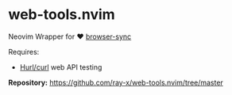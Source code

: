 # web-tools.nvim

Neovim Wrapper for ❤️ [browser-sync](https://github.com/BrowserSync/browser-sync) 

Requires:
* [Hurl/curl](https://hurl.dev/) web API testing

**Repository:** <https://github.com/ray-x/web-tools.nvim/tree/master>

<!-- vim: set ft=markdown: -->